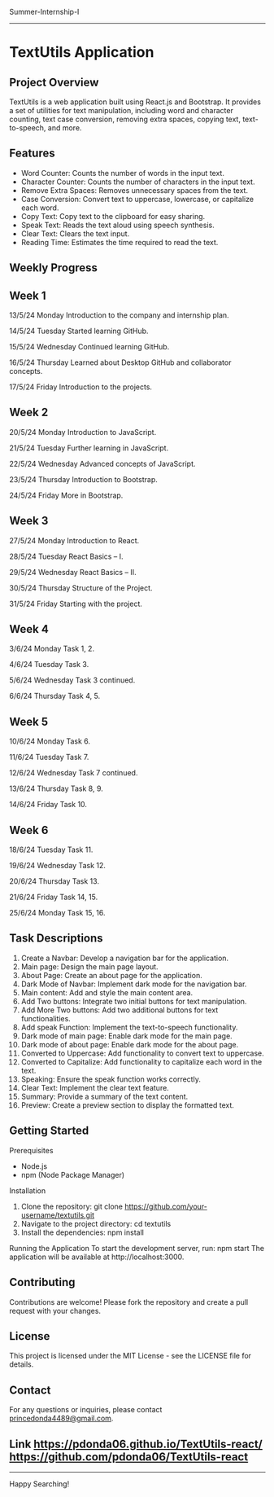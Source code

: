 Summer-Internship-I

---

TextUtils Application
======================

Project Overview
----------------
TextUtils is a web application built using React.js and Bootstrap. It provides a set of utilities for text manipulation, including word and character counting, text case conversion, removing extra spaces, copying text, text-to-speech, and more.

Features
---------
- Word Counter: Counts the number of words in the input text.
- Character Counter: Counts the number of characters in the input text.
- Remove Extra Spaces: Removes unnecessary spaces from the text.
- Case Conversion: Convert text to uppercase, lowercase, or capitalize each word.
- Copy Text: Copy text to the clipboard for easy sharing.
- Speak Text: Reads the text aloud using speech synthesis.
- Clear Text: Clears the text input.
- Reading Time: Estimates the time required to read the text.

Weekly Progress
----------------

Week 1
-------
13/5/24 Monday
Introduction to the company and internship plan.

14/5/24 Tuesday
Started learning GitHub.

15/5/24 Wednesday
Continued learning GitHub.

16/5/24 Thursday
Learned about Desktop GitHub and collaborator concepts.

17/5/24 Friday
Introduction to the projects.

Week 2
-------
20/5/24 Monday
Introduction to JavaScript.

21/5/24 Tuesday
Further learning in JavaScript.

22/5/24 Wednesday
Advanced concepts of JavaScript.

23/5/24 Thursday
Introduction to Bootstrap.

24/5/24 Friday
More in Bootstrap.

Week 3
-------
27/5/24 Monday
Introduction to React.

28/5/24 Tuesday
React Basics – I.

29/5/24 Wednesday
React Basics – II.

30/5/24 Thursday
Structure of the Project.

31/5/24 Friday
Starting with the project.

Week 4
-------
3/6/24 Monday
Task 1, 2.

4/6/24 Tuesday
Task 3.

5/6/24 Wednesday
Task 3 continued.

6/6/24 Thursday
Task 4, 5.

Week 5
-------
10/6/24 Monday
Task 6.

11/6/24 Tuesday
Task 7.

12/6/24 Wednesday
Task 7 continued.

13/6/24 Thursday
Task 8, 9.

14/6/24 Friday
Task 10.

Week 6
-------
18/6/24 Tuesday
Task 11.

19/6/24 Wednesday
Task 12.

20/6/24 Thursday
Task 13.

21/6/24 Friday
Task 14, 15.

25/6/24 Monday
Task 15, 16.

Task Descriptions
-----------------
1. Create a Navbar: Develop a navigation bar for the application.
2. Main page: Design the main page layout.
3. About Page: Create an about page for the application.
4. Dark Mode of Navbar: Implement dark mode for the navigation bar.
5. Main content: Add and style the main content area.
6. Add Two buttons: Integrate two initial buttons for text manipulation.
7. Add More Two buttons: Add two additional buttons for text functionalities.
8. Add speak Function: Implement the text-to-speech functionality.
9. Dark mode of main page: Enable dark mode for the main page.
10. Dark mode of about page: Enable dark mode for the about page.
11. Converted to Uppercase: Add functionality to convert text to uppercase.
12. Converted to Capitalize: Add functionality to capitalize each word in the text.
13. Speaking: Ensure the speak function works correctly.
14. Clear Text: Implement the clear text feature.
15. Summary: Provide a summary of the text content.
16. Preview: Create a preview section to display the formatted text.

Getting Started
---------------
Prerequisites
- Node.js
- npm (Node Package Manager)

Installation
1. Clone the repository:
   git clone https://github.com/your-username/textutils.git
2. Navigate to the project directory:
   cd textutils
3. Install the dependencies:
   npm install

Running the Application
To start the development server, run:
   npm start
The application will be available at http://localhost:3000.

Contributing
------------
Contributions are welcome! Please fork the repository and create a pull request with your changes.

License
-------
This project is licensed under the MIT License - see the LICENSE file for details.

Contact
-------
For any questions or inquiries, please contact princedonda4489@gmail.com.

Link
https://pdonda06.github.io/TextUtils-react/
https://github.com/pdonda06/TextUtils-react
-------

---

Happy Searching!
